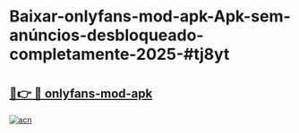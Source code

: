 # Baixar-onlyfans-mod-apk-Apk-sem-anúncios-desbloqueado-completamente-2025-#tj8yt

# <h2><a href="https://ainizakaria.my?title=onlyfans-mod-apk&ref=24M">🔗👉 🔴 onlyfans-mod-apk</a></h2>

[![acn](https://github.com/user-attachments/assets/0f9c940e-d8b0-45ae-aac7-cd30a18b3e1c)](https://ainizakaria.my?title=onlyfans-mod-apk&ref=24M)


